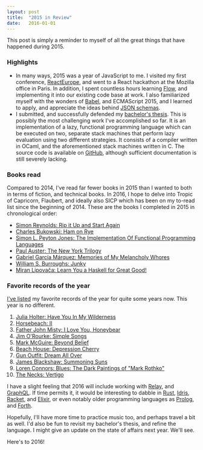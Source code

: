 ```yaml
---
layout: post
title:  "2015 in Review"
date:   2016-01-01
---
```


This post is simply a reminder to myself of all the great things that have
happened during 2015.

### Highlights
- In many ways, 2015 was a year of JavaScript to me. I visited my first
  conference, [ReactEurope](https://www.react-europe.org), and went to a React
  hackathon at the Mozilla office in Paris. In addition, I spent countless hours
  learning [Flow](http://flowtype.org/), and implementing it into our existing
  code base at work. I also familiarized myself with the wonders of
  [Babel](https://babeljs.io/), and ECMAScript 2015, and I learned to apply, and
  appreciate the ideas behind [JSON schemas](https://brandur.org/elegant-apis).
- I submitted, and successfully defended my [bachelor's
  thesis](https://www.dropbox.com/s/g138w9klyneuajy/Mads-Mathias-Bachelor-Thesis.pdf?dl=0).
  This is possibly the most challenging work I've accomplished so far. It is an
  implementation of a lazy, functional programming language which can be
  executed on two, separate stack machines that perform lazy evaluation using
  two different strategies. It consists of a compiler written in OCaml, and the
  aforementioned stack machines written in C. The source code is available on
  [GitHub](https://github.com/majjoha/sloth), although sufficient documentation
  is still severely lacking.

### Books read
Compared to 2014, I've read far fewer books in 2015 than I wanted to both in
terms of fiction, and technical books. In 2016, I hope to delve into Tropic of
Capricorn, Flaubert, and ideally also SICP which has been on my to-read list
since the beginning of 2014. These are the books I completed in 2015 in
chronological order:

- [Simon Reynolds: Rip it Up and Start Again](https://www.goodreads.com/book/show/272642.Rip_it_Up_and_Start_Again)
- [Charles Bukowski: Ham on Rye](https://www.goodreads.com/book/show/38501.Ham_on_Rye)
- [Simon L. Peyton Jones: The Implementation Of Functional Programming
  Languages](https://www.goodreads.com/book/show/3652866-the-implementation-of-functional-programming-languages)
- [Paul Auster: The New York Trilogy](https://www.goodreads.com/book/show/486623.The_New_York_Trilogy)
- [Gabriel García Márquez: Memories of My Melancholy Whores](https://www.goodreads.com/book/show/760.Memories_of_My_Melancholy_Whores)
- [William S. Burroughs: Junky](https://www.goodreads.com/book/show/4517763-junky)
- [Miran Lipovača: Learn You a Haskell for Great Good!](https://www.goodreads.com/book/show/9282423-learn-you-a-haskell-for-great-good)


### Favorite records of the year
[I've listed](http://www.last.fm/user/bouleau/journal) my favorite records of
the year for quite some years now. This year is no different.

1. [Julia Holter: Have You In My
   Wilderness](http://www.allmusic.com/album/have-you-in-my-wilderness-mw0002860296)
2. [Horsebeach: II](http://www.allmusic.com/album/ii-mw0002869328)
3. [Father John Misty: I Love You, Honeybear](http://www.allmusic.com/album/i-love-you-honeybear-mw0002777404)
4. [Jim O'Rourke: Simple
   Songs](http://www.allmusic.com/album/simple-songs-mw0002835921)
5. [Mark McGuire: Beyond Belief](http://www.allmusic.com/album/beyond-belief-mw0002884480)
6. [Beach House: Depression Cherry](http://www.allmusic.com/album/depression-cherry-mw0002860587)
7. [Gun Outfit: Dream All Over](http://www.allmusic.com/album/dream-all-over-mw0002877974)
8. [James Blackshaw: Summoning Suns](http://www.allmusic.com/album/summoning-suns-mw0002812289)
9. [Loren Connors: Blues: The Dark Paintings of "Mark Rothko"](http://www.allmusic.com/album/blues-the-dark-paintings-of-mark-rothko-mw0002807887)
10. [The Necks: Vertigo](http://www.allmusic.com/album/vertigo-mw0002877481)

I have a slight feeling that 2016 will include working with
[Relay](https://facebook.github.io/relay/), and
[GraphQL](https://graphql.org). If time permits it, it would be
interesting to dabble in [Rust](https://www.rust-lang.org/),
[Idris](http://www.idris-lang.org/), [Racket](http://racket-lang.org/), and
[Elixir](https://elixir-lang.org), or even notably older programming languages
as [Prolog](https://en.wikipedia.org/wiki/Prolog), and
[Forth](https://en.wikipedia.org/wiki/Forth_(programming_language)).

Hopefully, I'll have more time to practice music too, and perhaps travel a bit
as well. I'd also be fun to revisit my bachelor's thesis, and refine the
language. I might give an update on the state of affairs next year. We'll see.

Here's to 2016!

